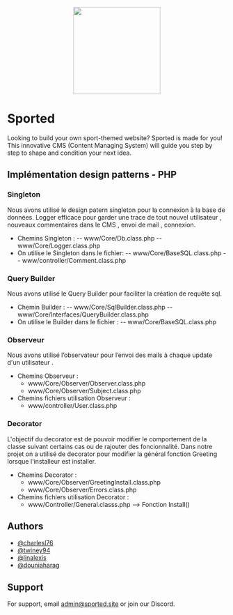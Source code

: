 <p align="center">
  <img src="https://i.ibb.co/XJxbyHB/Union.png" width="200" height="200" style="text-align: center;">
  </p>


# Sported

Looking to build your own sport-themed website? Sported is made for you! This innovative CMS (Content Managing System) will guide you step by step to shape and condition your next idea.


## Implémentation design patterns - PHP



### Singleton 

Nous avons utilisé le design patern singleton pour la connexion à la base de données.
Logger efficace pour garder une trace de tout nouvel utilisateur , nouveaux commentaires dans le CMS , envoi de mail , connexion.
- Chemins Singleton :
   -- www/Core/Db.class.php
   -- www/Core/Logger.class.php
- On utilise le Singleton dans le fichier:
    -- www/Core/BaseSQL.class.php
    -- www/controller/Comment.class.php
  
### Query Builder

Nous avons utilisé le Query Builder pour faciliter la création de requête sql.  

- Chemin Builder :
  -- www/Core/SqlBuilder.class.php
  -- www/Core/Interfaces/QueryBuilder.class.php
- On utilise le Builder dans le fichier :
  --  www/Core/BaseSQL.class.php

### Observeur 

Nous avons utilisé l’observateur pour l’envoi des mails à chaque update d'un utilisateur . 
- Chemins Observeur :
    - www/Core/Observer/Observer.class.php
    - www/Core/Observer/Subject.class.php
- Chemins fichiers utilisation Observeur :
    - www/controller/User.class.php
    
    
### Decorator

L'objectif du decorator est de pouvoir modifier le comportement de la classe suivant certains cas ou de rajouter des foncionnalité. Dans notre projet on a utilisé de decorator pour modifier la général fonction Greeting lorsque l'installeur est installer.

- Chemins Decorator :
    - www/Core/Observer/GreetingInstall.class.php
    - www/Core/Observer/Errors.class.php
- Chemins fichiers utilisation Decorator :
    - www/Controller/General.classs.php --> Fonction Install()
    
    
## Authors

- [@charlesl76](https://www.github.com/charlesl76)
- [@twiney94](https://www.github.com/twiney94)
- [@linalexis](https://www.github.com/linalexis)
- [@douniaharag](https://www.github.com/douniaharag)


## Support

For support, email admin@sported.site or join our Discord.









